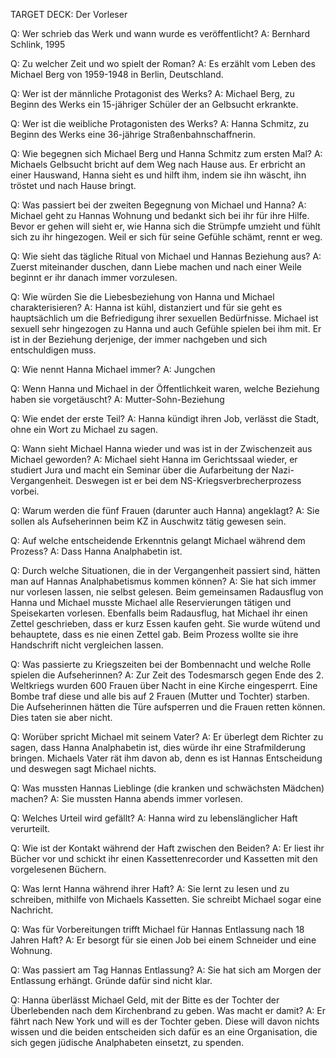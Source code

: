 TARGET DECK: Der Vorleser

Q: Wer schrieb das Werk und wann wurde es veröffentlicht?
A: Bernhard Schlink, 1995
<!--ID: 1685799211148-->


Q: Zu welcher Zeit und wo spielt der Roman?
A: Es erzählt vom Leben des Michael Berg von 1959-1948 in Berlin, Deutschland.
<!--ID: 1685799211155-->


Q: Wer ist der männliche Protagonist des Werks?
A: Michael Berg, zu Beginn des Werks ein 15-jähriger Schüler der an Gelbsucht erkrankte.
<!--ID: 1685799211160-->


Q: Wer ist die weibliche Protagonisten des Werks?
A: Hanna Schmitz, zu Beginn des Werks eine 36-jährige Straßenbahnschaffnerin.
<!--ID: 1685799211164-->


Q: Wie begegnen sich Michael Berg und Hanna Schmitz zum ersten Mal?
A: Michaels Gelbsucht bricht auf dem Weg nach Hause aus. Er erbricht an einer Hauswand, Hanna sieht es und hilft ihm, indem sie ihn wäscht, ihn tröstet und nach Hause bringt.
<!--ID: 1685799211167-->


Q: Was passiert bei der zweiten Begegnung von Michael und Hanna?
A: Michael geht zu Hannas Wohnung und bedankt sich bei ihr für ihre Hilfe. Bevor er gehen will sieht er, wie Hanna sich die Strümpfe umzieht und fühlt sich zu ihr hingezogen. Weil er sich für seine Gefühle schämt, rennt er weg.
<!--ID: 1685799211172-->



Q: Wie sieht das tägliche Ritual von Michael und Hannas Beziehung aus?
A: Zuerst miteinander duschen, dann Liebe machen und nach einer Weile beginnt er ihr danach immer vorzulesen.
<!--ID: 1685799211175-->


Q: Wie würden Sie die Liebesbeziehung von Hanna und Michael charakterisieren?
A: Hanna ist kühl, distanziert und für sie geht es hauptsächlich um die Befriedigung ihrer sexuellen Bedürfnisse. Michael ist sexuell sehr hingezogen zu Hanna und auch Gefühle spielen bei ihm mit. Er ist in der Beziehung derjenige, der immer nachgeben und sich entschuldigen muss.
<!--ID: 1685799211180-->


Q: Wie nennt Hanna Michael immer?
A: Jungchen
<!--ID: 1685799211184-->


Q: Wenn Hanna und Michael in der Öffentlichkeit waren, welche Beziehung haben sie vorgetäuscht?
A: Mutter-Sohn-Beziehung 
<!--ID: 1685799211188-->


Q: Wie endet der erste Teil?
A: Hanna kündigt ihren Job, verlässt die Stadt, ohne ein Wort zu Michael zu sagen.
<!--ID: 1685799211194-->


Q: Wann sieht Michael Hanna wieder und was ist in der Zwischenzeit aus Michael geworden?
A: Michael sieht Hanna im Gerichtssaal wieder, er studiert Jura und macht ein Seminar über die Aufarbeitung der Nazi-Vergangenheit. Deswegen ist er bei dem NS-Kriegsverbrecherprozess vorbei.
<!--ID: 1685799211199-->


Q: Warum werden die fünf Frauen (darunter auch Hanna) angeklagt?
A: Sie sollen als Aufseherinnen beim KZ in Auschwitz tätig gewesen sein.
<!--ID: 1685799211203-->


Q: Auf welche entscheidende Erkenntnis gelangt Michael während dem Prozess?
A: Dass Hanna Analphabetin ist.
<!--ID: 1685799211207-->


Q: Durch welche Situationen, die in der Vergangenheit passiert sind, hätten man auf Hannas Analphabetismus kommen können?
A: Sie hat sich immer nur vorlesen lassen, nie selbst gelesen. Beim gemeinsamen Radausflug von Hanna und Michael musste Michael alle Reservierungen tätigen und Speisekarten vorlesen. Ebenfalls beim Radausflug, hat Michael ihr einen Zettel geschrieben, dass er kurz Essen kaufen geht. Sie wurde wütend und behauptete, dass es nie einen Zettel gab. Beim Prozess wollte sie ihre Handschrift nicht vergleichen lassen.
<!--ID: 1685799211211-->


Q: Was passierte zu Kriegszeiten bei der Bombennacht und welche Rolle spielen die Aufseherinnen?
A: Zur Zeit des Todesmarsch gegen Ende des 2. Weltkriegs wurden 600 Frauen über Nacht in eine Kirche eingesperrt. Eine Bombe traf diese und alle bis auf 2 Frauen (Mutter und Tochter) starben. Die Aufseherinnen hätten die Türe aufsperren und die Frauen retten können. Dies taten sie aber nicht.
<!--ID: 1685799211216-->


Q: Worüber spricht Michael mit seinem Vater?
A: Er überlegt dem Richter zu sagen, dass Hanna Analphabetin ist, dies würde ihr eine Strafmilderung bringen. Michaels Vater rät ihm davon ab, denn es ist Hannas Entscheidung und deswegen sagt Michael nichts.
<!--ID: 1685799211221-->


Q: Was mussten Hannas Lieblinge (die kranken und schwächsten Mädchen) machen?
A: Sie mussten Hanna abends immer vorlesen.
<!--ID: 1685799211225-->


Q: Welches Urteil wird gefällt?
A: Hanna wird zu lebenslänglicher Haft verurteilt.
<!--ID: 1685799211229-->


Q: Wie ist der Kontakt während der Haft zwischen den Beiden?
A: Er liest ihr Bücher vor und schickt ihr einen Kassettenrecorder und Kassetten mit den vorgelesenen Büchern.
<!--ID: 1685799211233-->


Q: Was lernt Hanna während ihrer Haft?
A: Sie lernt zu lesen und zu schreiben, mithilfe von Michaels Kassetten. Sie schreibt Michael sogar eine Nachricht.
<!--ID: 1685799211237-->


Q: Was für Vorbereitungen trifft Michael für Hannas Entlassung nach 18 Jahren Haft?
A: Er besorgt für sie einen Job bei einem Schneider und eine Wohnung.
<!--ID: 1685799211241-->


Q: Was passiert am Tag Hannas Entlassung?
A: Sie hat sich am Morgen der Entlassung erhängt. Gründe dafür sind nicht klar.
<!--ID: 1685799211245-->


Q: Hanna überlässt Michael Geld, mit der Bitte es der Tochter der Überlebenden nach dem Kirchenbrand zu geben. Was macht er damit?
A: Er fährt nach New York und will es der Tochter geben. Diese will davon nichts wissen und die beiden entscheiden sich dafür es an eine Organisation, die sich gegen jüdische Analphabeten einsetzt, zu spenden.
<!--ID: 1685799211248-->

